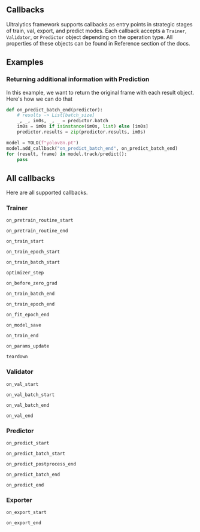 ## Callbacks
Ultralytics framework supports callbacks as entry points in strategic stages of train, val, export, and predict modes. Each callback accepts a `Trainer`, `Validator`, or `Predictor` object depending on the operation type. All properties of these objects can be found in Reference section of the docs.

## Examples

### Returning additional information with Prediction
In this example, we want to return the original frame with each result object. Here's how we can do that
```python
def on_predict_batch_end(predictor):
    # results -> List[batch_size]
    _, _, im0s, _, _ = predictor.batch
    im0s = im0s if isinstance(im0s, list) else [im0s]
    predictor.results = zip(predictor.results, im0s)

model = YOLO(f"yolov8n.pt")
model.add_callback("on_predict_batch_end", on_predict_batch_end)
for (result, frame) in model.track/predict():
    pass
```

## All callbacks
Here are all supported callbacks.
### Trainer
`on_pretrain_routine_start`

`on_pretrain_routine_end`

`on_train_start`

`on_train_epoch_start`

`on_train_batch_start`

`optimizer_step`

`on_before_zero_grad`

`on_train_batch_end`

`on_train_epoch_end`

`on_fit_epoch_end`

`on_model_save`

`on_train_end`

`on_params_update`

`teardown`

### Validator
`on_val_start`

`on_val_batch_start`

`on_val_batch_end`

`on_val_end`

### Predictor
`on_predict_start`

`on_predict_batch_start`

`on_predict_postprocess_end`

`on_predict_batch_end`

`on_predict_end`

### Exporter
`on_export_start`

`on_export_end`
